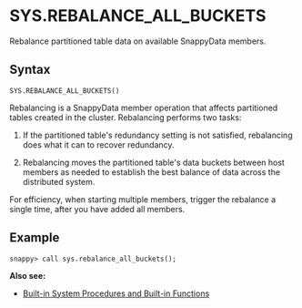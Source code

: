# SYS.REBALANCE_ALL_BUCKETS

Rebalance partitioned table data on available SnappyData members.

## Syntax

```pre
SYS.REBALANCE_ALL_BUCKETS()
```

Rebalancing is a SnappyData member operation that affects partitioned tables created in the cluster. Rebalancing performs two tasks:

1.  If the partitioned table's redundancy setting is not satisfied, rebalancing does what it can to recover redundancy. <!-- See <mark>RowStore Link - To be confirmed [Making a Partitioned Table Highly Available](http://rowstore.docs.snappydata.io/docs/data_management/partitioning-ha.html)</mark>.-->

2.  Rebalancing moves the partitioned table's data buckets between host members as needed to establish the best balance of data across the distributed system.

For efficiency, when starting multiple members, trigger the rebalance a single time, after you have added all members.
<!--
<mark>[Rebalancing Partitioned Data on SnappyData Members](http://rowstore.docs.snappydata.io/docs/data_management/rebalancing_pr_data.html) </mark> provides additional information about the rebalancing operation.-->

## Example

```pre
snappy> call sys.rebalance_all_buckets();
```
**Also see:**

*	[Built-in System Procedures and Built-in Functions](system-procedures.md)

